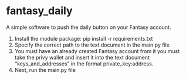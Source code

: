 # fantasy_daily
A simple software to push the daily button on your Fantasy account.

1. Install the module package: pip install -r requirements.txt
2. Specify the correct path to the text document in the main.py file
3. You must have an already created Fantasy account from it you must take the privy wallet and insert it into the text document “keys_and_addresses” in the format private_key:address.
4. Next, run the main.py file
